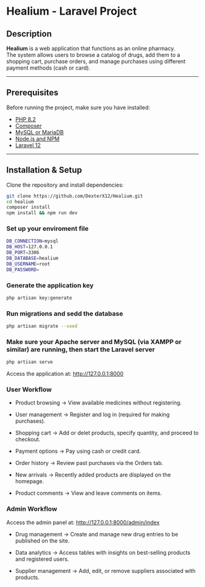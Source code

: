 # Healium - Laravel Project

## Description
**Healium** is a web application that functions as an online pharmacy.  
The system allows users to browse a catalog of drugs, add them to a shopping cart, purchase orders, and manage purchases using different payment methods (cash or card).

---

## Prerequisites
Before running the project, make sure you have installed:
- [PHP 8.2](https://www.php.net/)
- [Composer](https://getcomposer.org/)
- [MySQL or MariaDB](https://www.mysql.com/)
- [Node.js and NPM](https://nodejs.org/)
- [Laravel 12](https://laravel.com/)

---

## Installation & Setup

Clone the repository and install dependencies:

```bash
git clone https://github.com/DexterX12/Healium.git
cd healium
composer install
npm install && npm run dev
```

### Set up your enviroment file

```bash
DB_CONNECTION=mysql
DB_HOST=127.0.0.1
DB_PORT=3306
DB_DATABASE=healium
DB_USERNAME=root
DB_PASSWORD=
```
### Generate the application key
```bash
php artisan key:generate
```
### Run migrations and sedd the database
```bash
php artisan migrate --seed
```
### Make sure your Apache server and MySQL (via XAMPP or similar) are running, then start the Laravel server
```bash
php artisan serve
```
Access the application at: http://127.0.0.1:8000

### User Workflow

- Product browsing → View available medicines without registering.

- User management → Register and log in (required for making purchases).

- Shopping cart → Add or delet products, specify quantity, and proceed to checkout.

- Payment options → Pay using cash or credit card.

- Order history → Review past purchases via the Orders tab.

- New arrivals → Recently added products are displayed on the homepage.

- Product comments → View and leave comments on items.

### Admin Workflow

Access the admin panel at: http://127.0.0.1:8000/admin/index

- Drug management → Create and manage new drug entries to be published on the site.

- Data analytics → Access tables with insights on best-selling products and registered users.

- Supplier management → Add, edit, or remove suppliers associated with products.